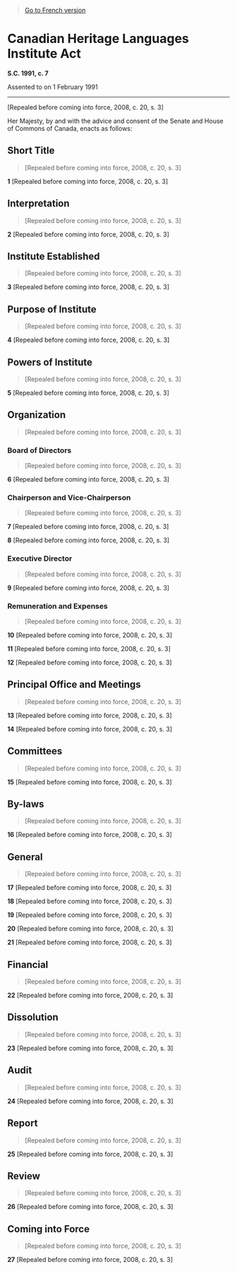 > [Go to French version](/fr/Lois/Lois%20du%20Canada/1991/ch.%207.md)

# Canadian Heritage Languages Institute Act

**S.C. 1991, c. 7**


Assented to on 1 February 1991

----------


[Repealed before coming into force, 2008, c. 20, s. 3]



Her Majesty, by and with the advice and consent of the Senate and House of Commons of Canada, enacts as follows:






## Short Title
> [Repealed before coming into force, 2008, c. 20, s. 3]



**1** [Repealed before coming into force, 2008, c. 20, s. 3]




## Interpretation
> [Repealed before coming into force, 2008, c. 20, s. 3]



**2** [Repealed before coming into force, 2008, c. 20, s. 3]




## Institute Established
> [Repealed before coming into force, 2008, c. 20, s. 3]



**3** [Repealed before coming into force, 2008, c. 20, s. 3]




## Purpose of Institute
> [Repealed before coming into force, 2008, c. 20, s. 3]



**4** [Repealed before coming into force, 2008, c. 20, s. 3]




## Powers of Institute
> [Repealed before coming into force, 2008, c. 20, s. 3]



**5** [Repealed before coming into force, 2008, c. 20, s. 3]




## Organization
> [Repealed before coming into force, 2008, c. 20, s. 3]




### Board of Directors
> [Repealed before coming into force, 2008, c. 20, s. 3]



**6** [Repealed before coming into force, 2008, c. 20, s. 3]




### Chairperson and Vice-Chairperson
> [Repealed before coming into force, 2008, c. 20, s. 3]



**7** [Repealed before coming into force, 2008, c. 20, s. 3]



**8** [Repealed before coming into force, 2008, c. 20, s. 3]




### Executive Director
> [Repealed before coming into force, 2008, c. 20, s. 3]



**9** [Repealed before coming into force, 2008, c. 20, s. 3]




### Remuneration and Expenses
> [Repealed before coming into force, 2008, c. 20, s. 3]



**10** [Repealed before coming into force, 2008, c. 20, s. 3]



**11** [Repealed before coming into force, 2008, c. 20, s. 3]



**12** [Repealed before coming into force, 2008, c. 20, s. 3]




## Principal Office and Meetings
> [Repealed before coming into force, 2008, c. 20, s. 3]



**13** [Repealed before coming into force, 2008, c. 20, s. 3]



**14** [Repealed before coming into force, 2008, c. 20, s. 3]




## Committees
> [Repealed before coming into force, 2008, c. 20, s. 3]



**15** [Repealed before coming into force, 2008, c. 20, s. 3]




## By-laws
> [Repealed before coming into force, 2008, c. 20, s. 3]



**16** [Repealed before coming into force, 2008, c. 20, s. 3]




## General
> [Repealed before coming into force, 2008, c. 20, s. 3]



**17** [Repealed before coming into force, 2008, c. 20, s. 3]



**18** [Repealed before coming into force, 2008, c. 20, s. 3]



**19** [Repealed before coming into force, 2008, c. 20, s. 3]



**20** [Repealed before coming into force, 2008, c. 20, s. 3]



**21** [Repealed before coming into force, 2008, c. 20, s. 3]




## Financial
> [Repealed before coming into force, 2008, c. 20, s. 3]



**22** [Repealed before coming into force, 2008, c. 20, s. 3]




## Dissolution
> [Repealed before coming into force, 2008, c. 20, s. 3]



**23** [Repealed before coming into force, 2008, c. 20, s. 3]




## Audit
> [Repealed before coming into force, 2008, c. 20, s. 3]



**24** [Repealed before coming into force, 2008, c. 20, s. 3]




## Report
> [Repealed before coming into force, 2008, c. 20, s. 3]



**25** [Repealed before coming into force, 2008, c. 20, s. 3]




## Review
> [Repealed before coming into force, 2008, c. 20, s. 3]



**26** [Repealed before coming into force, 2008, c. 20, s. 3]




## Coming into Force
> [Repealed before coming into force, 2008, c. 20, s. 3]



**27** [Repealed before coming into force, 2008, c. 20, s. 3]


